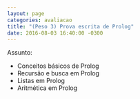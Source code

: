 ```yaml
---
layout: page
categories: avaliacao
title: "(Peso 3) Prova escrita de Prolog"
date: 2016-08-03 16:40:00 -0300
---
```


Assunto:

- Conceitos básicos de Prolog
- Recursão e busca em Prolog
- Listas em Prolog
- Aritmética em Prolog